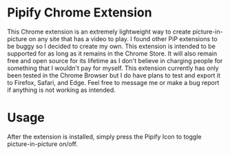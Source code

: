 # Pipify Chrome Extension

This Chrome extension is an extremely lightweight way to create picture-in-picture on any site that has a video to play. I found other PiP extensions to be buggy so I decided to create my own. This extension is intended to be supported for as long as it remains in the Chrome Store. It will also remain free and open source for its lifetime as I don't believe in charging people for something that I wouldn't pay for myself. This extension currently has only been tested in the Chrome Browser but I do have plans to test and export it to Firefox, Safari, and Edge. Feel free to message me or make a bug report if anything is not working as intended.

# Usage
After the extension is installed, simply press the Pipify Icon to toggle picture-in-picture on/off.
